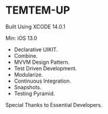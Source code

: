 # TEMTEM-UP

Built Using XCODE 14.0.1

Min: iOS 13.0

- Declarative UIKIT. 
- Combine.
- MVVM Design Pattern.
- Test Driven Development.
- Modularize. 
- Continuous Integration.
- Snapshots.
- Testing Pyramid.

Special Thanks to Essential Developers.

